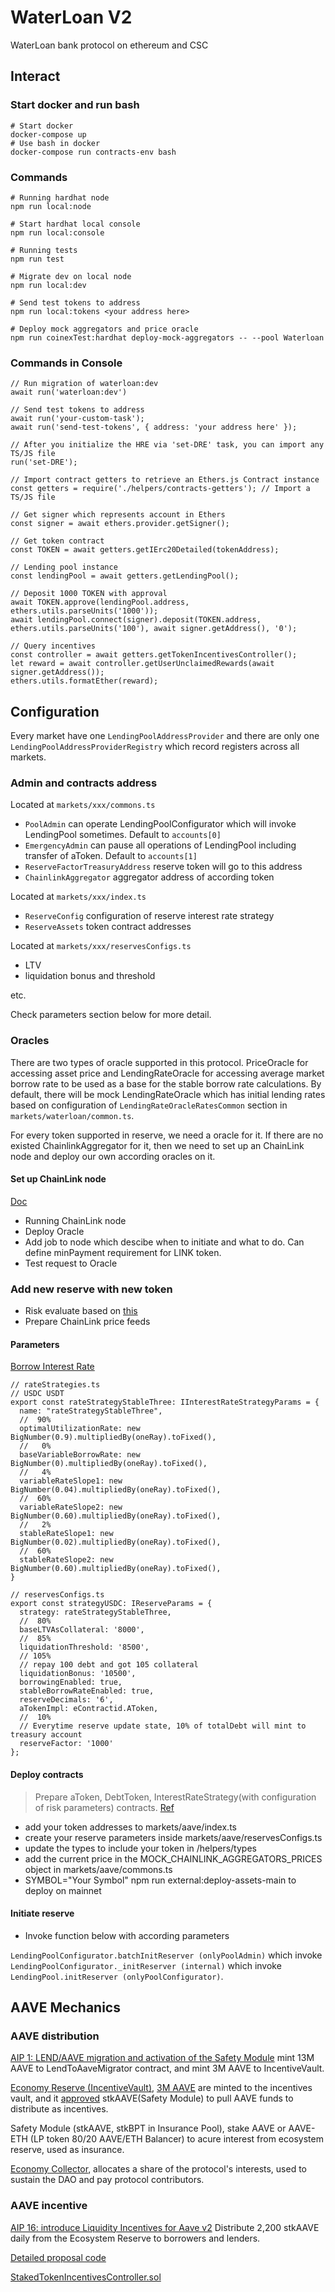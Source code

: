 # WaterLoan V2

WaterLoan bank protocol on ethereum and CSC

## Interact

### Start docker and run bash

```
# Start docker
docker-compose up
# Use bash in docker
docker-compose run contracts-env bash
```

### Commands

```
# Running hardhat node
npm run local:node

# Start hardhat local console
npm run local:console

# Running tests
npm run test

# Migrate dev on local node
npm run local:dev

# Send test tokens to address
npm run local:tokens <your address here>

# Deploy mock aggregators and price oracle
npm run coinexTest:hardhat deploy-mock-aggregators -- --pool Waterloan
```

### Commands in Console

```
// Run migration of waterloan:dev
await run('waterloan:dev')

// Send test tokens to address
await run('your-custom-task');
await run('send-test-tokens', { address: 'your address here' });

// After you initialize the HRE via 'set-DRE' task, you can import any TS/JS file
run('set-DRE');

// Import contract getters to retrieve an Ethers.js Contract instance
const getters = require('./helpers/contracts-getters'); // Import a TS/JS file

// Get signer which represents account in Ethers
const signer = await ethers.provider.getSigner();

// Get token contract
const TOKEN = await getters.getIErc20Detailed(tokenAddress);

// Lending pool instance
const lendingPool = await getters.getLendingPool();

// Deposit 1000 TOKEN with approval
await TOKEN.approve(lendingPool.address, ethers.utils.parseUnits('1000'));
await lendingPool.connect(signer).deposit(TOKEN.address, ethers.utils.parseUnits('100'), await signer.getAddress(), '0');

// Query incentives
const controller = await getters.getTokenIncentivesController();
let reward = await controller.getUserUnclaimedRewards(await signer.getAddress());
ethers.utils.formatEther(reward);
```

## Configuration

Every market have one `LendingPoolAddressProvider` and there are only one `LendingPoolAddressProviderRegistry` which record registers across all markets.

### Admin and contracts address

Located at `markets/xxx/commons.ts`

* `PoolAdmin` can operate LendingPoolConfigurator which will invoke LendingPool sometimes. Default to `accounts[0]`
* `EmergencyAdmin` can pause all operations of LendingPool including transfer of aToken. Default to `accounts[1]`
* `ReserveFactorTreasuryAddress` reserve token will go to this address
* `ChainlinkAggregator` aggregator address of according token

Located at `markets/xxx/index.ts`

* `ReserveConfig` configuration of reserve interest rate strategy
* `ReserveAssets` token contract addresses

Located at `markets/xxx/reservesConfigs.ts`

* LTV
* liquidation bonus and threshold

etc.

Check parameters section below for more detail.

### Oracles

There are two types of oracle supported in this protocol. PriceOracle for accessing asset price and LendingRateOracle for accessing average market borrow rate to be used as a base for the stable borrow rate calculations. By default, there will be mock LendingRateOracle which has initial lending rates based on configuration of `LendingRateOracleRatesCommon` section in `markets/waterloan/common.ts`. 

For every token supported in reserve, we need a oracle for it. If there are no existed ChainlinkAggregator for it, then we need to set up an ChainLink node and deploy our own according oracles on it.

#### Set up ChainLink node

[Doc](https://docs.chain.link/chainlink-nodes/)

* Running ChainLink node
* Deploy Oracle
* Add job to node which descibe when to initiate and what to do. Can define minPayment requirement for LINK token.
* Test request to Oracle

### Add new reserve with new token 

* Risk evaluate based on [this](https://docs.aave.com/risk/asset-risk/methodology)
* Prepare ChainLink price feeds

#### Parameters

[Borrow Interest Rate](https://docs.aave.com/risk/liquidity-risk/borrow-interest-rate)

```
// rateStrategies.ts
// USDC USDT
export const rateStrategyStableThree: IInterestRateStrategyParams = {
  name: "rateStrategyStableThree",
  //  90%
  optimalUtilizationRate: new BigNumber(0.9).multipliedBy(oneRay).toFixed(),
  //   0%
  baseVariableBorrowRate: new BigNumber(0).multipliedBy(oneRay).toFixed(),
  //   4%
  variableRateSlope1: new BigNumber(0.04).multipliedBy(oneRay).toFixed(),
  //  60%
  variableRateSlope2: new BigNumber(0.60).multipliedBy(oneRay).toFixed(),
  //   2%
  stableRateSlope1: new BigNumber(0.02).multipliedBy(oneRay).toFixed(),
  //  60%
  stableRateSlope2: new BigNumber(0.60).multipliedBy(oneRay).toFixed(),
}

// reservesConfigs.ts
export const strategyUSDC: IReserveParams = {
  strategy: rateStrategyStableThree,
  //  80%
  baseLTVAsCollateral: '8000',
  //  85%
  liquidationThreshold: '8500',
  // 105%
  // repay 100 debt and got 105 collateral
  liquidationBonus: '10500',
  borrowingEnabled: true,
  stableBorrowRateEnabled: true,
  reserveDecimals: '6',
  aTokenImpl: eContractid.AToken,
  //  10%
  // Everytime reserve update state, 10% of totalDebt will mint to treasury account
  reserveFactor: '1000'
};
```

#### Deploy contracts

> Prepare aToken, DebtToken, InterestRateStrategy(with configuration of risk parameters) contracts. [Ref](https://docs.aave.com/developers/protocol-governance/governance/propose-your-token-as-new-aave-asset)

* add your token addresses to markets/aave/index.ts 
* create your reserve parameters inside markets/aave/reservesConfigs.ts 
* update the types to include your token in /helpers/types 
* add the current price in the MOCK_CHAINLINK_AGGREGATORS_PRICES object in markets/aave/commons.ts 
* SYMBOL="Your Symbol" npm run external:deploy-assets-main to deploy on mainnet

#### Initiate reserve

* Invoke function below with according parameters

`LendingPoolConfigurator.batchInitReserver (onlyPoolAdmin)` which invoke `LendingPoolConfigurator._initReserver (internal)` which invoke `LendingPool.initReserver (onlyPoolConfigurator)`.

## AAVE Mechanics

### AAVE distribution

[AIP 1: LEND/AAVE migration and activation of the Safety Module](https://aave.github.io/aip/AIP-1/) mint 13M AAVE to LendToAaveMigrator contract, and mint 3M AAVE to IncentiveVault.

[Economy Reserve (IncentiveVault)](https://etherscan.io/address/0x25f2226b597e8f9514b3f68f00f494cf4f286491), [3M AAVE](https://etherscan.io/address/0x25f2226b597e8f9514b3f68f00f494cf4f286491#code#F1#L99) are minted to the incentives vault, and it [approved](https://etherscan.io/address/0x25f2226b597e8f9514b3f68f00f494cf4f286491#code#F1#L109) stkAAVE(Safety Module) to pull AAVE funds to distribute as incentives.

Safety Module (stkAAVE, stkBPT in Insurance Pool), stake AAVE or AAVE-ETH (LP token 80/20 AAVE/ETH Balancer) to acure interest from ecosystem reserve, used as insurance. 

[Economy Collector](https://etherscan.io/address/0x464c71f6c2f760dda6093dcb91c24c39e5d6e18c), allocates a share of the protocol's interests, used to sustain the DAO and pay protocol contributors.

### AAVE incentive

[AIP 16: introduce Liquidity Incentives for Aave v2](https://aave.github.io/aip/AIP-16/) Distribute 2,200 stkAAVE daily from the Ecosystem Reserve to borrowers and lenders. 

[Detailed proposal code](https://etherscan.io/address/0x5778DAee2a634acd303dC9dC91e58D57C8FFfcC8#code#F1#L1)

[StakedTokenIncentivesController.sol](https://etherscan.io/address/0x83d055d382f25e6793099713505c68a5c7535a35#code#F1#L1)
